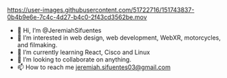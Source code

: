 https://user-images.githubusercontent.com/51722716/151743837-0b4b9e6e-7c4c-4d27-b4c0-2f43cd3562be.mov
- 👋 Hi, I’m @JeremiahSifuentes
- 👀 I’m interested in web design, web development, WebXR, motorcycles, and filmaking.
- 🌱 I’m currently learning React, Cisco and Linux
- 💞️ I’m looking to collaborate on anything.
- 📫 How to reach me jeremiah.sifuentes03@gmail.com

<!---
JeremiahSifuentes/JeremiahSifuentes is a ✨ special ✨ repository because its `README.md` (this file) appears on your GitHub profile.
You can click the Preview link to take a look at your changes.
--->
